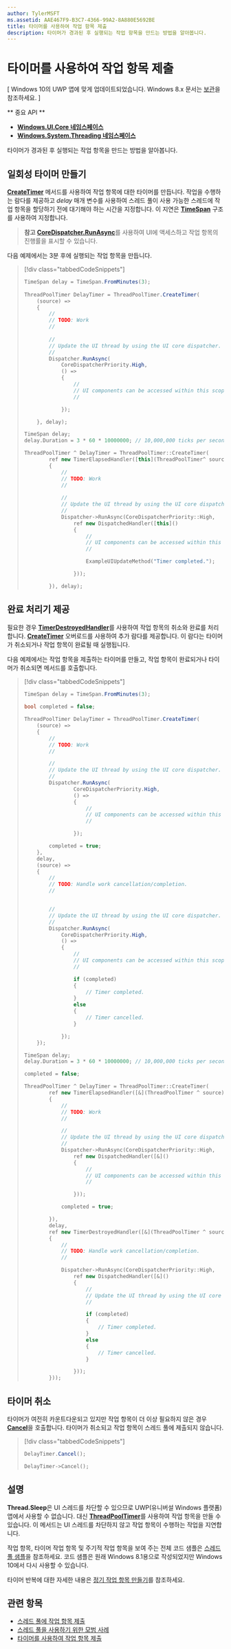 ```yaml
---
author: TylerMSFT
ms.assetid: AAE467F9-B3C7-4366-99A2-8A880E5692BE
title: 타이머를 사용하여 작업 항목 제출
description: 타이머가 경과된 후 실행되는 작업 항목을 만드는 방법을 알아봅니다.
---
```

# 타이머를 사용하여 작업 항목 제출

\[ Windows 10의 UWP 앱에 맞게 업데이트되었습니다. Windows 8.x 문서는 [보관](http://go.microsoft.com/fwlink/p/?linkid=619132)을 참조하세요. \]

** 중요 API **

-   [**Windows.UI.Core 네임스페이스**](https://msdn.microsoft.com/library/windows/apps/BR208383)
-   [**Windows.System.Threading 네임스페이스**](https://msdn.microsoft.com/library/windows/apps/BR229642)

타이머가 경과된 후 실행되는 작업 항목을 만드는 방법을 알아봅니다.

## 일회성 타이머 만들기

[
            **CreateTimer**](https://msdn.microsoft.com/library/windows/apps/Hh967921) 메서드를 사용하여 작업 항목에 대한 타이머를 만듭니다. 작업을 수행하는 람다를 제공하고 *delay* 매개 변수를 사용하여 스레드 풀이 사용 가능한 스레드에 작업 항목을 할당하기 전에 대기해야 하는 시간을 지정합니다. 이 지연은 [**TimeSpan**](https://msdn.microsoft.com/library/windows/apps/BR225996) 구조를 사용하여 지정합니다.

> **참고** [**CoreDispatcher.RunAsync**](https://msdn.microsoft.com/library/windows/apps/Hh750317)를 사용하여 UI에 액세스하고 작업 항목의 진행률을 표시할 수 있습니다.

다음 예제에서는 3분 후에 실행되는 작업 항목을 만듭니다.

> [!div class="tabbedCodeSnippets"]
> ``` csharp
> TimeSpan delay = TimeSpan.FromMinutes(3);
>             
> ThreadPoolTimer DelayTimer = ThreadPoolTimer.CreateTimer(
>     (source) =>
>     {
>         // 
>         // TODO: Work
>         // 
>         
>         // 
>         // Update the UI thread by using the UI core dispatcher.
>         // 
>         Dispatcher.RunAsync(
>             CoreDispatcherPriority.High,
>             () =>
>             {
>                 // 
>                 // UI components can be accessed within this scope.
>                 // 
> 
>             });
> 
>     }, delay);
> ```
> ``` cpp
> TimeSpan delay;
> delay.Duration = 3 * 60 * 10000000; // 10,000,000 ticks per second
> 
> ThreadPoolTimer ^ DelayTimer = ThreadPoolTimer::CreateTimer(
>         ref new TimerElapsedHandler([this](ThreadPoolTimer^ source)
>         {
>             // 
>             // TODO: Work
>             // 
>             
>             // 
>             // Update the UI thread by using the UI core dispatcher.
>             // 
>             Dispatcher->RunAsync(CoreDispatcherPriority::High,
>                 ref new DispatchedHandler([this]()
>                 {
>                     // 
>                     // UI components can be accessed within this scope.
>                     // 
> 
>                     ExampleUIUpdateMethod("Timer completed.");
> 
>                 }));
> 
>         }), delay);
> ```

## 완료 처리기 제공

필요한 경우 [**TimerDestroyedHandler**](https://msdn.microsoft.com/library/windows/apps/Hh967926)를 사용하여 작업 항목의 취소와 완료를 처리합니다. [
            **CreateTimer**](https://msdn.microsoft.com/library/windows/apps/Hh967921) 오버로드를 사용하여 추가 람다를 제공합니다. 이 람다는 타이머가 취소되거나 작업 항목이 완료될 때 실행됩니다.

다음 예제에서는 작업 항목을 제출하는 타이머를 만들고, 작업 항목이 완료되거나 타이머가 취소되면 메서드를 호출합니다.

> [!div class="tabbedCodeSnippets"]
> ``` csharp
> TimeSpan delay = TimeSpan.FromMinutes(3);
>             
> bool completed = false;
> 
> ThreadPoolTimer DelayTimer = ThreadPoolTimer.CreateTimer(
>     (source) =>
>     {
>         // 
>         // TODO: Work
>         // 
> 
>         // 
>         // Update the UI thread by using the UI core dispatcher.
>         // 
>         Dispatcher.RunAsync(
>                 CoreDispatcherPriority.High,
>                 () =>
>                 {
>                     // 
>                     // UI components can be accessed within this scope.
>                     // 
> 
>                 });
> 
>         completed = true;
>     },
>     delay,
>     (source) =>
>     {
>         // 
>         // TODO: Handle work cancellation/completion.
>         // 
> 
> 
>         // 
>         // Update the UI thread by using the UI core dispatcher.
>         // 
>         Dispatcher.RunAsync(
>             CoreDispatcherPriority.High,
>             () =>
>             {
>                 // 
>                 // UI components can be accessed within this scope.
>                 // 
> 
>                 if (completed)
>                 {
>                     // Timer completed.
>                 }
>                 else
>                 {
>                     // Timer cancelled.
>                 }
> 
>             });
>     });
> ```
> ``` cpp
> TimeSpan delay;
> delay.Duration = 3 * 60 * 10000000; // 10,000,000 ticks per second
> 
> completed = false;
> 
> ThreadPoolTimer ^ DelayTimer = ThreadPoolTimer::CreateTimer(
>         ref new TimerElapsedHandler([&](ThreadPoolTimer ^ source)
>         {
>             // 
>             // TODO: Work
>             // 
> 
>             // 
>             // Update the UI thread by using the UI core dispatcher.
>             // 
>             Dispatcher->RunAsync(CoreDispatcherPriority::High,
>                 ref new DispatchedHandler([&]()
>                 {
>                     // 
>                     // UI components can be accessed within this scope.
>                     // 
> 
>                 }));
> 
>             completed = true;
> 
>         }),
>         delay,
>         ref new TimerDestroyedHandler([&](ThreadPoolTimer ^ source)
>         {
>             // 
>             // TODO: Handle work cancellation/completion.
>             // 
> 
>             Dispatcher->RunAsync(CoreDispatcherPriority::High,
>                 ref new DispatchedHandler([&]()
>                 {
>                     // 
>                     // Update the UI thread by using the UI core dispatcher.
>                     // 
> 
>                     if (completed)
>                     {
>                         // Timer completed.
>                     }
>                     else
>                     {
>                         // Timer cancelled.
>                     }
> 
>                 }));
>         }));
> ```

## 타이머 취소

타이머가 여전히 카운트다운되고 있지만 작업 항목이 더 이상 필요하지 않은 경우 [**Cancel**](https://msdn.microsoft.com/library/windows/apps/BR230588)을 호출합니다. 타이머가 취소되고 작업 항목이 스레드 풀에 제출되지 않습니다.

> [!div class="tabbedCodeSnippets"]
> ``` csharp
> DelayTimer.Cancel();
> ```
> ``` cpp
> DelayTimer->Cancel();
> ```

## 설명

**Thread.Sleep**은 UI 스레드를 차단할 수 있으므로 UWP(유니버설 Windows 플랫폼) 앱에서 사용할 수 없습니다. 대신 [**ThreadPoolTimer**](https://msdn.microsoft.com/library/windows/apps/BR230587)를 사용하여 작업 항목을 만들 수 있습니다. 이 메서드는 UI 스레드를 차단하지 않고 작업 항목이 수행하는 작업을 지연합니다.

작업 항목, 타이머 작업 항목 및 주기적 작업 항목을 보여 주는 전체 코드 샘플은 [스레드 풀 샘플](http://go.microsoft.com/fwlink/p/?linkid=255387)을 참조하세요. 코드 샘플은 원래 Windows 8.1용으로 작성되었지만 Windows 10에서 다시 사용할 수 있습니다.

타이머 반복에 대한 자세한 내용은 [정기 작업 항목 만들기](create-a-periodic-work-item.md)를 참조하세요.

## 관련 항목

* [스레드 풀에 작업 항목 제출](submit-a-work-item-to-the-thread-pool.md)
* [스레드 풀을 사용하기 위한 모범 사례](best-practices-for-using-the-thread-pool.md)
* [타이머를 사용하여 작업 항목 제출](use-a-timer-to-submit-a-work-item.md)
 

 



<!--HONumber=May16_HO2-->


